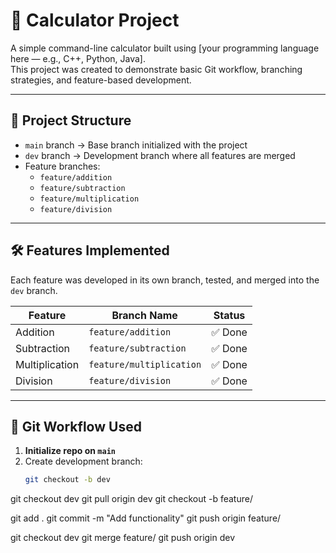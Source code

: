 # 🧮 Calculator Project

A simple command-line calculator built using [your programming language here — e.g., C++, Python, Java].  
This project was created to demonstrate basic Git workflow, branching strategies, and feature-based development.

---

## 📁 Project Structure

- `main` branch → Base branch initialized with the project
- `dev` branch → Development branch where all features are merged
- Feature branches:
  - `feature/addition`
  - `feature/subtraction`
  - `feature/multiplication`
  - `feature/division`

---

## 🛠️ Features Implemented

Each feature was developed in its own branch, tested, and merged into the `dev` branch.

| Feature        | Branch Name            | Status   |
|----------------|------------------------|----------|
| Addition       | `feature/addition`     | ✅ Done   |
| Subtraction    | `feature/subtraction`  | ✅ Done   |
| Multiplication | `feature/multiplication` | ✅ Done |
| Division       | `feature/division`     | ✅ Done   |

---

## 🔀 Git Workflow Used

1. **Initialize repo on `main`**
2. Create development branch:
   ```bash
   git checkout -b dev


git checkout dev
git pull origin dev
git checkout -b feature/<feature-name>


git add .
git commit -m "Add <feature> functionality"
git push origin feature/<feature-name>


git checkout dev
git merge feature/<feature-name>
git push origin dev


